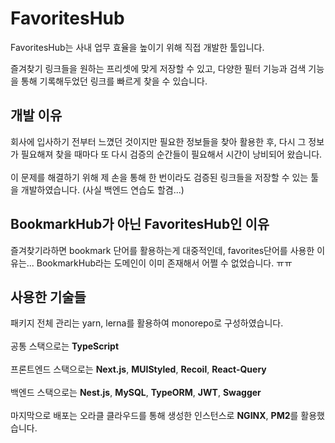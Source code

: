 ﻿# FavoritesHub
FavoritesHub는 사내 업무 효율을 높이기 위해 직접 개발한 툴입니다.

즐겨찾기 링크들을 원하는 프리셋에 맞게 저장할 수 있고, 다양한 필터 기능과 검색 기능을 통해 기록해두었던 링크를 빠르게 찾을 수 있습니다.

## 개발 이유
회사에 입사하기 전부터 느꼈던 것이지만 필요한 정보들을 찾아 활용한 후, 다시 그 정보가 필요해져 찾을 때마다 또 다시 검증의 순간들이 필요해서 시간이 낭비되어 왔습니다.
<br/>
<br/>
이 문제를 해결하기 위해 제 손을 통해 한 번이라도 검증된 링크들을 저장할 수 있는 툴을 개발하였습니다. (사실 백엔드 연습도 할겸...)
<br/>

## BookmarkHub가 아닌 FavoritesHub인 이유
즐겨찾기라하면 bookmark 단어를 활용하는게 대중적인데, favorites단어를 사용한 이유는... BookmarkHub라는 도메인이 이미 존재해서 어쩔 수 없었습니다. ㅠㅠ

## 사용한 기술들
패키지 전체 관리는 yarn, lerna를 활용하여 monorepo로 구성하였습니다.
<br/>
<br/>
공통 스택으로는 **TypeScript**
<br/>
<br/>
프론트엔드 스택으로는 **Next.js**, **MUIStyled**, **Recoil**, **React-Query**
<br/>
<br/>
백엔드 스택으로는 **Nest.js**, **MySQL**, **TypeORM**, **JWT**, **Swagger**
<br/>
<br/>
마지막으로 배포는 오라클 클라우드를 통해 생성한 인스턴스로 **NGINX**, **PM2**를 활용했습니다.

